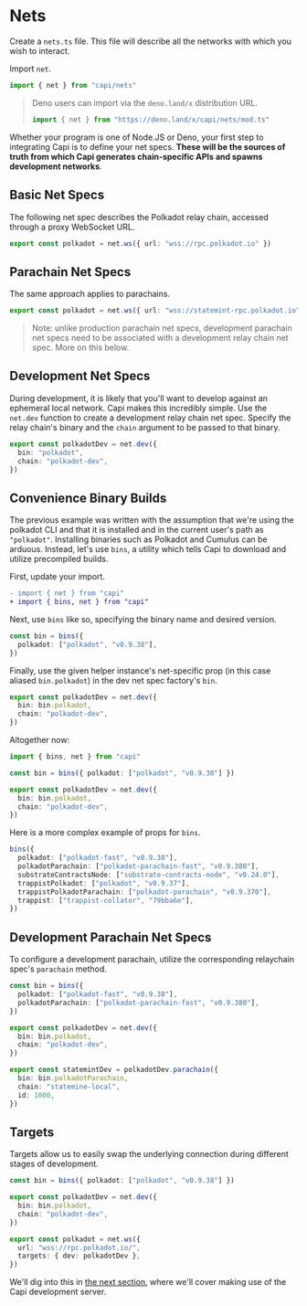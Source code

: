 # Nets

Create a `nets.ts` file. This file will describe all the networks with which you
wish to interact.

Import `net`.

```ts
import { net } from "capi/nets"
```

> Deno users can import via the `deno.land/x` distribution URL.
>
> ```ts
> import { net } from "https://deno.land/x/capi/nets/mod.ts"
> ```

Whether your program is one of Node.JS or Deno, your first step to integrating
Capi is to define your net specs. **These will be the sources of truth from
which Capi generates chain-specific APIs and spawns development networks**.

## Basic Net Specs

The following net spec describes the Polkadot relay chain, accessed through a
proxy WebSocket URL.

```ts
export const polkadot = net.ws({ url: "wss://rpc.polkadot.io" })
```

## Parachain Net Specs

The same approach applies to parachains.

```ts
export const polkadot = net.ws({ url: "wss://statemint-rpc.polkadot.io" })
```

> Note: unlike production parachain net specs, development parachain net specs
> need to be associated with a development relay chain net spec. More on this
> below.

## Development Net Specs

During development, it is likely that you'll want to develop against an
ephemeral local network. Capi makes this incredibly simple. Use the `net.dev`
function to create a development relay chain net spec. Specify the relay chain's
binary and the `chain` argument to be passed to that binary.

```ts
export const polkadotDev = net.dev({
  bin: "polkadot",
  chain: "polkadot-dev",
})
```

## Convenience Binary Builds

The previous example was written with the assumption that we're using the
polkadot CLI and that it is installed and in the current user's path as
`"polkadot"`. Installing binaries such as Polkadot and Cumulus can be arduous.
Instead, let's use `bins`, a utility which tells Capi to download and utilize
precompiled builds.

First, update your import.

```diff
- import { net } from "capi"
+ import { bins, net } from "capi"
```

Next, use `bins` like so, specifying the binary name and desired version.

```ts
const bin = bins({
  polkadot: ["polkadot", "v0.9.38"],
})
```

Finally, use the given helper instance's net-specific prop (in this case aliased
`bin.polkadot`) in the dev net spec factory's `bin`.

```ts
export const polkadotDev = net.dev({
  bin: bin.polkadot,
  chain: "polkadot-dev",
})
```

Altogether now:

```ts
import { bins, net } from "capi"

const bin = bins({ polkadot: ["polkadot", "v0.9.38"] })

export const polkadotDev = net.dev({
  bin: bin.polkadot,
  chain: "polkadot-dev",
})
```

Here is a more complex example of props for `bins`.

```ts
bins({
  polkadot: ["polkadot-fast", "v0.9.38"],
  polkadotParachain: ["polkadot-parachain-fast", "v0.9.380"],
  substrateContractsNode: ["substrate-contracts-node", "v0.24.0"],
  trappistPolkadot: ["polkadot", "v0.9.37"],
  trappistPolkadotParachain: ["polkadot-parachain", "v0.9.370"],
  trappist: ["trappist-collator", "79bba6e"],
})
```

## Development Parachain Net Specs

To configure a development parachain, utilize the corresponding relaychain
spec's `parachain` method.

```ts
const bin = bins({
  polkadot: ["polkadot-fast", "v0.9.38"],
  polkadotParachain: ["polkadot-parachain-fast", "v0.9.380"],
})

export const polkadotDev = net.dev({
  bin: bin.polkadot,
  chain: "polkadot-dev",
})

export const statemintDev = polkadotDev.parachain({
  bin: bin.polkadotParachain,
  chain: "statemine-local",
  id: 1000,
})
```

## Targets

Targets allow us to easily swap the underlying connection during different
stages of development.

```ts
const bin = bins({ polkadot: ["polkadot", "v0.9.38"] })

export const polkadotDev = net.dev({
  bin: bin.polkadot,
  chain: "polkadot-dev",
})

export const polkadot = net.ws({
  url: "wss://rpc.polkadot.io/",
  targets: { dev: polkadotDev },
})
```

We'll dig into this in [the next section](/docs/server.md), where we'll cover
making use of the Capi development server.

